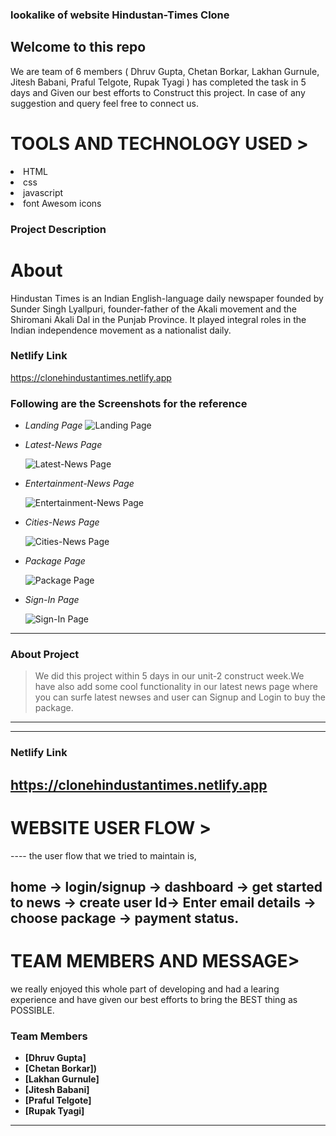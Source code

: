 ###  lookalike of website <span>Hindustan-Times Clone<span>

 <h2>Welcome to this repo</h2>
We are team of 6 members ( Dhruv Gupta, Chetan Borkar, Lakhan Gurnule, Jitesh Babani, Praful Telgote, Rupak Tyagi ) has completed the task in 5 days and Given our best efforts to Construct this project.
In case of any suggestion and query feel free to connect us.
 
 
 <h1>TOOLS AND TECHNOLOGY USED ></h1>
  <li>HTML </li>
     <li>css</li>
<li>javascript</li>  
<li>font Awesom icons</li>

### Project Description
 
 <h1>About </h1>
Hindustan Times is an Indian English-language daily newspaper founded by Sunder Singh Lyallpuri, founder-father of 
the Akali movement and the Shiromani Akali Dal in the Punjab Province. It played integral roles in the Indian independence
movement as a nationalist daily.



### Netlify Link
 
https://clonehindustantimes.netlify.app
 
 
 ### Following are the Screenshots for the reference

- *Landing Page*
  ![Landing Page](https://miro.medium.com/max/1400/1*nYIoR5vfWxrYlqTOxy_n8Q.png)

- *Latest-News Page*

  ![Latest-News Page](https://miro.medium.com/max/1400/1*Io_-C6OMIj5LpZUmZ5cOQQ.png)

- *Entertainment-News Page*

  ![Entertainment-News Page](https://miro.medium.com/max/1400/1*8d3OPtup1SSniPahVL3wgg.png)

- *Cities-News Page*

  ![Cities-News Page](https://miro.medium.com/max/1400/1*-xrh3C6cAfgzif86WYaACg.png)

- *Package Page*

  ![Package Page](https://miro.medium.com/max/1400/1*XlR8Hn38w9loOAh1tCJSJA.png)
  

- *Sign-In Page*

  ![Sign-In Page](https://miro.medium.com/max/1400/1*1Tzejvr61v1nWmppVG5Afw.png)



---

### About Project

> We did this project within 5 days in our unit-2 construct week.We have also add some cool functionality in our latest news page where you can surfe latest newses and user can Signup and Login to buy the package.

---


------

### Netlify Link

https://clonehindustantimes.netlify.app
 ------
 <h1>WEBSITE USER FLOW ></h1>
 ----
the user flow that we tried to maintain is,

home -> login/signup -> dashboard -> get started to news -> create user Id-> Enter email details -> choose package -> payment status.
----
 <h1>TEAM MEMBERS AND MESSAGE></h1>
we really enjoyed this whole part of developing and had a learing experience and have given our best efforts to bring the BEST thing as POSSIBLE.

### Team Members

- **[Dhruv Gupta]**
- **[Chetan Borkar])**
- **[Lakhan Gurnule]**
- **[Jitesh Babani]**
- **[Praful Telgote]**
- **[Rupak Tyagi]**

---
